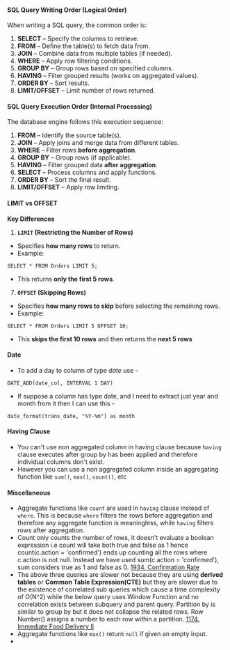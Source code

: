 
#### **SQL Query Writing Order (Logical Order)**

When writing a SQL query, the common order is:

1. **SELECT** – Specify the columns to retrieve.
2. **FROM** – Define the table(s) to fetch data from.
3. **JOIN** – Combine data from multiple tables (if needed).
4. **WHERE** – Apply row filtering conditions.
5. **GROUP BY** – Group rows based on specified columns.
6. **HAVING** – Filter grouped results (works on aggregated values).
7. **ORDER BY** – Sort results.
8. **LIMIT/OFFSET** – Limit number of rows returned.

#### **SQL Query Execution Order (Internal Processing)**

The database engine follows this execution sequence:

1. **FROM** – Identify the source table(s).
2. **JOIN** – Apply joins and merge data from different tables.
3. **WHERE** – Filter rows **before aggregation**.
4. **GROUP BY** – Group rows (if applicable).
5. **HAVING** – Filter grouped data **after aggregation**.
6. **SELECT** – Process columns and apply functions.
7. **ORDER BY** – Sort the final result.
8. **LIMIT/OFFSET** – Apply row limiting.

#### **LIMIT vs OFFSET**
**Key Differences**

1. **`LIMIT` (Restricting the Number of Rows)**

- Specifies **how many rows** to return.
- Example:

```mysql
SELECT * FROM Orders LIMIT 5;
```

- This returns **only the first 5 rows**.

7. **`OFFSET` (Skipping Rows)**

- Specifies **how many rows to skip** before selecting the remaining rows.
- Example:

```mysql
SELECT * FROM Orders LIMIT 5 OFFSET 10;
```

- This **skips the first 10 rows** and then returns the **next 5 rows**

#### Date
- To add a day to column of type *date* use -
```mysql
DATE_ADD(date_col, INTERVAL 1 DAY)
```
- If suppose a column has type date, and I need to extract just year and month from it then I can use this - 
```mysql
date_format(trans_date, "%Y-%m") as month
```


#### Having Clause
- You can't use non aggregated column in having clause because `having` clause executes after group by has been applied and therefore individual columns don't exist.
- However you can use a non aggregated column inside an aggregating function like `sum()`, `max()`, `count()`, etc

#### Miscellaneous
- Aggregate functions like `count` are used in `having` clause instead of `where`. This is because `where` filters the rows before aggregation and therefore any aggregate function is meaningless, while `having` filters rows after aggregation.
- Count only counts the number of rows, it doesn't evaluate a boolean expression i.e count will take both true and false as 1 hence count(c.action = 'confirmed') ends up counting all the rows where c.action is not null. Instead we have used sum(c.action = 'confirmed'), sum considers true as 1 and false as 0. [1934. Confirmation Rate](https://leetcode.com/problems/confirmation-rate/)
- The above three queries are slower not because they are using **derived tables** or **Common Table Expression(CTE)** but they are slower due to the existence of correlated sub queries which cause a time complexity of O(N^2) while the below query uses Window Function and no correlation exists between subquery and parent query. Partition by is similar to group by but it does not collapse the related rows. Row Number() assigns a number to each row within a partition. [1174. Immediate Food Delivery II](https://leetcode.com/problems/immediate-food-delivery-ii/)
- Aggregate functions like `max()` return `null` if given an empty input.
- 
